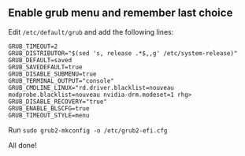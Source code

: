 ## Enable grub menu and remember last choice

Edit ```/etc/default/grub``` and add the following lines:
```
GRUB_TIMEOUT=2
GRUB_DISTRIBUTOR="$(sed 's, release .*$,,g' /etc/system-release)"
GRUB_DEFAULT=saved
GRUB_SAVEDEFAULT=true
GRUB_DISABLE_SUBMENU=true
GRUB_TERMINAL_OUTPUT="console"
GRUB_CMDLINE_LINUX="rd.driver.blacklist=nouveau modprobe.blacklist=nouveau nvidia-drm.modeset=1 rhg>
GRUB_DISABLE_RECOVERY="true"
GRUB_ENABLE_BLSCFG=true
GRUB_TIMEOUT_STYLE=menu
```
Run ```sudo grub2-mkconfig -o /etc/grub2-efi.cfg```

All done!
